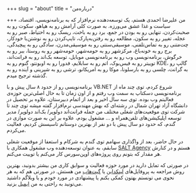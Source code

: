 +++
slug = "about"
title = "درباره‌من"

+++
من علیرضا احمدی هستم، یک توسعه‌دهنده نرم‌افزار که به برنامه‌نویسی، اقتصاد، سیاست و غذا عشق می‌ورزه. به صورت کلی آرامش رو به هیاهو، سکوت رو به صحبت‌کردن، تنهایی رو به بودن در جمع، برد رو به باخت، ریسک رو به احتیاط، صبر رو به عجله، تغییر رو به سکون، مطالعه رو به رفتن‌به‌پارک، تایپ‌کردن رو به نوشتن‌با‌ خودکار، چت‌متنی رو به تماس‌تلفنی، موسیقی‌سنتی رو به موسیقی‌مدرن، سادگی رو به پیچیدگی، برج رو به خونه‌باغ، مرکز‌شهر رو به حومه‌شهر، حومه‌شهر رو به روستا، ببر رو به خرگوش، برنامه‌نویسی وب رو به برنامه‌نویسی موبایل، توسعه بک‌اند رو به فرانت‌اند، توییتر رو به فیس‌بوک، اتم رو به سابلایم، فدورا رو به اوبونتو، گنوم رو به KDE، گالپ رو به گرانت، چلسی رو به بارسلونا، موکا رو به امریکانو، ترشی رو به شیرینی و آینده رو به گذشته ترجیح میدم.

برنامه‌نویسی رو از حدود ۸ سال پیش و با VB.NET شروع کردم، توی چند ماه از برنامه‌نویسی دسکتاپ به سمت وب رفتم و از اون زمان تا به حال اصلی‌ترین حوزه‌ی فعالیتم وب بوده. توی سه سال اخیر و بعد از اتمام دبیرستان، علاوه بر تحصیل در دانشگاه آزاد تهران شمال در رشته‌ای که بهش مهندسی نرم‌افزار گفته میشه توی چند تا شرکت توی موقعیت‌های شغلی مختلف من جمله فرانت‌اند دولوپر/ بک‌اند دولوپر/ مدیر توسعه اپلیکیشن‌های تلفن‌همراه و ... مشغول بودم، علاوه بر این به صورت موازی در گندم، که حدود دو سال پیش با دو نفر از بهترین دوستانم تاسیسش کردیم، فعالیت می‌کردم.

در حال حاضر، بعد از واگذاری سهامم توی گندم به شرکام و استعفا از موقعیت شغلی سابقم، به عنوان توسعه‌دهنده وب مشغول همکاری با ‪[‬SALT Agency‪](https://salt.agency) هستم و در کنارش هر مقدار که بتونم روی پروژه‌های اوپن‌سورس کار می‌کنم یا توییت می‌کنم.‬

در صورتی که تمایل دارید در مورد حوزه فعالیت و سوابق کاری من بیشتر بدونید، بهترین روش مراجعه به پروفایل‌های [لینکداین](https://ir.linkedin.com/in/alirezaahmadi) یا [گیت‌هاب](https://github.com/alireza-ahmadi/) من هستش. در صورتی هم که به هر نحوی می تونستم بهتون کمکی بکنم یا پیشنهادی در مورد خودم و یا وبلاگم داشتید می‌تونید به راحتی به من [ایمیل](mailto:info@alireza.es) بزنید.
